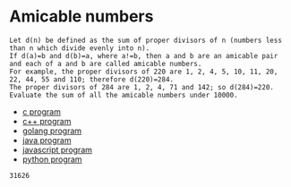 # Amicable numbers

```
Let d(n) be defined as the sum of proper divisors of n (numbers less than n which divide evenly into n).
If d(a)=b and d(b)=a, where a!=b, then a and b are an amicable pair and each of a and b are called amicable numbers.
For example, the proper divisors of 220 are 1, 2, 4, 5, 10, 11, 20, 22, 44, 55 and 110; therefore d(220)=284.
The proper divisors of 284 are 1, 2, 4, 71 and 142; so d(284)=220.
Evaluate the sum of all the amicable numbers under 10000.
```

* [c program](Problem021.c)
* [c++ program](Problem021.cpp)
* [golang program](Problem021.go)
* [java program](Problem021.java)
* [javascript program](Problem021.js)
* [python program](Problem021.py)

```
31626
```
